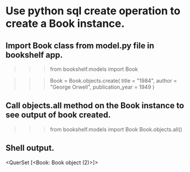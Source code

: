 # Use python sql create operation to create a Book instance.

## Import Book class from model.py file in bookshelf app.

>>> from bookshelf.models import Book

>>> Book = Book.objects.create(
        title = "1984",
        author = "George Orwell",
        publication_year = 1949
)

## Call objects.all method on the Book instance to see output of book created.

>>> from bookshelf.models import Book
>>> Book.objects.all() 

## Shell output.
<QuerSet [<Book: Book object (2)>]> 